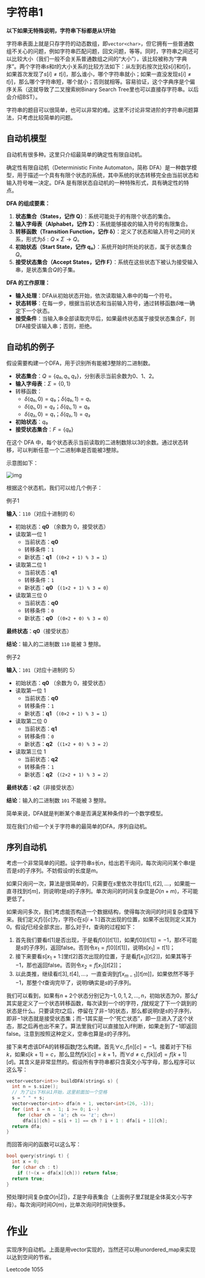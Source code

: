 # 字符串1



**以下如果无特殊说明，字符串下标都是从$1$开始**



字符串表面上就是只存字符的动态数组，即`vector<char>`，但它拥有一些普通数组不关心的问题，例如字符串匹配问题，回文问题，等等。同时，字符串之间还可以比较大小（我们一般不会关系普通数组之间的“大小”），该比较被称为“字典序”。两个字符串$s$和$t$的大小关系的比较方法如下：从左到右按次比较$s[i]$和$t[i]$，如果首次发现了$s[i]\ne t[i]$，那么谁小，哪个字符串就小；如果一直没发现$s[i]\ne t[i]$，那么哪个字符串短，哪个就小；否则就相等。容易验证，这个字典序是个偏序关系（这就导致了二叉搜索树Binary Search Tree里也可以直接存字符串。以后会介绍BST）。



字符串的题目可以很简单，也可以非常的难。这里不讨论非常进阶的字符串问题算法，只考虑比较简单的问题。



## 自动机模型

自动机有很多种。这里只介绍最简单的确定性有限自动机。



确定性有限自动机（Deterministic Finite Automaton，简称 DFA）是一种数学模型，用于描述一个具有有限个状态的系统，其中系统的状态转移完全由当前状态和输入符号唯一决定。DFA 是有限状态自动机的一种特殊形式，具有确定性的特点。

**DFA 的组成要素：**

1. **状态集合（States，记作 Q）**：系统可能处于的有限个状态的集合。
2. **输入字母表（Alphabet，记作 Σ）**：系统能够接收的输入符号的有限集合。
3. **转移函数（Transition Function，记作 δ）**：定义了状态和输入符号之间的关系，形式为$δ: Q × Σ → Q$。
4. **初始状态（Start State，记作 q₀）**：系统开始时所处的状态，属于状态集合$Q$。
5. **接受状态集合（Accept States，记作 F）**：系统在这些状态下被认为接受输入串，是状态集合$Q$的子集。

**DFA 的工作原理：**

- **输入处理**：DFA从初始状态开始，依次读取输入串中的每一个符号。
- **状态转移**：在每一步，根据当前状态和当前输入符号，通过转移函数$δ$唯一确定下一个状态。
- **接受条件**：当输入串全部读取完毕后，如果最终状态属于接受状态集合$F$，则DFA接受该输入串；否则，拒绝。

## 自动机的例子

假设需要构建一个DFA，用于识别所有能被$3$整除的二进制数。

- **状态集合**：$Q = \{q₀, q₁, q₂\}$，分别表示当前余数为$0$、$1$、$2$。
- **输入字母表**：$Σ = \{0, 1\}$
- 转移函数：
  - $δ(q₀, 0) = q₀；δ(q₀, 1) = q₁$
  - $δ(q₁, 0) = q₂；δ(q₁, 1) = q₀$
  - $δ(q₂, 0) = q₁；δ(q₂, 1) = q₂$
- **初始状态**：$q₀$
- **接受状态集合**：$F = \{q₀\}$

在这个 DFA 中，每个状态表示当前读取的二进制数除以$3$的余数。通过状态转移，可以判断任意一个二进制串是否能被$3$整除。

示意图如下：

![img](https://imgr.whimsical.com/object/Lxqg38Mw1NyKXncP4kjg2X)

根据这个状态机，我们可以给几个例子：

例子1

**输入**：`110`（对应十进制的 6）

- 初始状态：**q0** （余数为 0，接受状态）
- 读取第一位 1
  - 当前状态：**q0**
  - 转移条件：`1`
  - 新状态：**q1** （`(0×2 + 1) % 3 = 1`）
- 读取第二位 1
  - 当前状态：**q1**
  - 转移条件：`1`
  - 新状态：**q0** （`(1×2 + 1) % 3 = 0`）
- 读取第三位 0
  - 当前状态：**q0**
  - 转移条件：`0`
  - 新状态：**q0** （`(0×2 + 0) % 3 = 0`）

**最终状态**：**q0**（接受状态）

**结论**：输入的二进制数 `110` 能被 3 整除。



例子2

**输入**：`101`（对应十进制的 5）

- 初始状态：**q0** （余数为 0，接受状态）
- 读取第一位 1
  - 当前状态：**q0**
  - 转移条件：`1`
  - 新状态：**q1** （`(0×2 + 1) % 3 = 1`）
- 读取第二位 0
  - 当前状态：**q1**
  - 转移条件：`0`
  - 新状态：**q2** （`(1×2 + 0) % 3 = 2`）
- 读取第三位 1
  - 当前状态：**q2**
  - 转移条件：`1`
  - 新状态：**q2** （`(2×2 + 1) % 3 = 2`）

**最终状态**：**q2**（非接受状态）

**结论**：输入的二进制数 `101` 不能被 3 整除。



简单来说，DFA就是判断某个串是否满足某种条件的一个数学模型。

现在我们介绍一个关于字符串的最简单的DFA，序列自动机。



## 序列自动机

考虑一个非常简单的问题。设字符串$s$长$n$，给出若干询问，每次询问问某个串$t$是否是$s$的子序列。不妨假设$t$的长度是$m$。

如果只询问一次，算法是很简单的，只需要在$s$里依次寻找$t[1],t[2],...$，如果能一直寻找到$t[m]$，则说明$t$是$s$的子序列。单次询问的时间复杂度是$O(n+m)$，不可能更低了。

如果询问多次，我们考虑能否构造一个数据结构，使得每次询问的时间复杂度降下来。我们定义$f[i][c]$为，字符$c$在$s[i+1:]$首次出现的位置，如果不出现则定义其为$0$。假设$f$已经全部求出，那么对于$t$，查询的过程如下：

1. 首先我们要看$t[1]$是否出现，于是看$f[0][t[1]]$，如果$f[0][t[1]]=-1$，那$t$不可能是$s$的子序列，返回false。否则令$x_1=f[0][t[1]]$，说明$s[x_1]=t[1]$；
2. 接下来要看$s[x_1+1:]$里$t[2]$首次出现的位置，于是看$f[x_1][t[2]]$，如果其等于$-1$，那也返回false。否则令$x_2=f[x_1][t[2]]$；
3. 以此类推，继续看$t[3],t[4],...$，一直查询到$f[x_{m-1}][t[m]]$，如果依然不等于$-1$，那整个$t$查询完毕了，说明$t$确实是$s$的子序列。

我们可以看到，如果有$n+2$个状态分别记为$-1,0,1,2,...,n$，初始状态为$0$，那么$f$其实是定义了一个状态转移函数，每次读到一个$t$的字符，$f$就规定了下一个跳到的状态是什么。只要读完$t$之后，停留在了非$-1$的状态，那么都说明$t$是$s$的子序列，即非$-1$状态就是接受状态集；而$-1$其实是一个“死亡状态”，即一旦进入了这个状态，那之后再也出不来了。算法里我们可以直接加入if判断，如果走到了$-1$即返回false。注意到按照这种定义，空串也算是$s$的子序列。



接下来考虑该DFA的转移函数$f$怎么构建。首先$\forall c, f[n][c]=-1$。接着对于下标$k$，如果$s[k+1]=c$，那么显然$f[k][c]=k+1$，而$\forall d\ne c, f[k][d]=f[k+1][d]$。其含义是非常显然的。假设所有字符串都只含英文小写字母，那么程序可以这么写：

```cpp
vector<vector<int>> buildDFA(string& s) {
  int n = s.size();
  // 为了让s下标从1开始，这里前面加一个空格
  s = " " + s;
  vector<vector<int>> dfa(n + 1, vector<int>(26, -1));
  for (int i = n - 1; i >= 0; i--)
    for (char ch = 'a'; ch <= 'z'; ch++)
      dfa[i][ch] = s[i + 1] == ch ? i + 1 : dfa[i + 1][ch];
  return dfa;
}
```

而回答询问的函数可以这么写：

```cpp
bool query(string& t) {
  int x = 0;
  for (char ch : t)
    if (!~(x = dfa[x][ch])) return false;
  return true;
}
```



预处理时间复杂度$O(n|\Sigma|)$，$\Sigma$是字母表集合（上面例子里$\Sigma$就是全体英文小写字母）。每次询问时间$O(m)$，比单次询问时间快很多。



# 作业

实现序列自动机。上面是用vector实现的，当然还可以用unordered_map来实现以达到空间的节省。

Leetcode 1055















